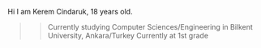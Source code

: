 Hi I am Kerem Cindaruk, 18 years old.

>> Currently studying Computer Sciences/Engineering in Bilkent University, Ankara/Turkey
>> Currently at 1st grade
